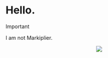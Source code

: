 # Hello.
> [!IMPORTANT]
> I am not Markiplier.

<html>
  <head>
    <style>
      p {
        border-radius: 50px;
      }
    </style>
  </head>
<body>
  <p align="center">
<img src="https://avatars.githubusercontent.com/u/125227430" />
</p>
</body>
</html>
